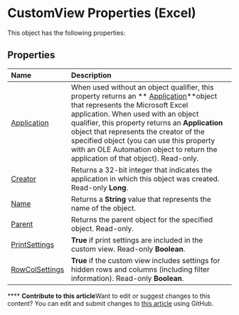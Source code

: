 
# CustomView Properties (Excel)
This object has the following properties:

## Properties



|**Name**|**Description**|
|:-----|:-----|
| [Application](f4064b52-0629-60ca-162f-d6206373c08a.md)|When used without an object qualifier, this property returns an  ** [Application](19b73597-5cf9-4f56-8227-b5211f657f6f.md)**object that represents the Microsoft Excel application. When used with an object qualifier, this property returns an  **Application** object that represents the creator of the specified object (you can use this property with an OLE Automation object to return the application of that object). Read-only.|
| [Creator](cc98f447-aa59-e2ed-c516-558d877ef791.md)|Returns a 32-bit integer that indicates the application in which this object was created. Read-only  **Long**.|
| [Name](0ba0f790-3f08-7a8c-23ee-acf265f5f8af.md)|Returns a  **String** value that represents the name of the object.|
| [Parent](6851dc99-ef6f-e002-9e67-97bcafd5f2c0.md)|Returns the parent object for the specified object. Read-only.|
| [PrintSettings](6ad51940-134c-f522-42f3-3d94da2ac21c.md)| **True** if print settings are included in the custom view. Read-only **Boolean**.|
| [RowColSettings](66e946bf-2f72-b7f4-a3fc-dd1ace044ec8.md)| **True** if the custom view includes settings for hidden rows and columns (including filter information). Read-only **Boolean**.|

****   **Contribute to this article**Want to edit or suggest changes to this content? You can edit and submit changes to  [this article](https://github.com/jhershey00/VBA_Excel_Test/OpenXMLCon/articles/f02bc8f9-46a7-40ea-abb8-939844265f2d.md) using GitHub.

